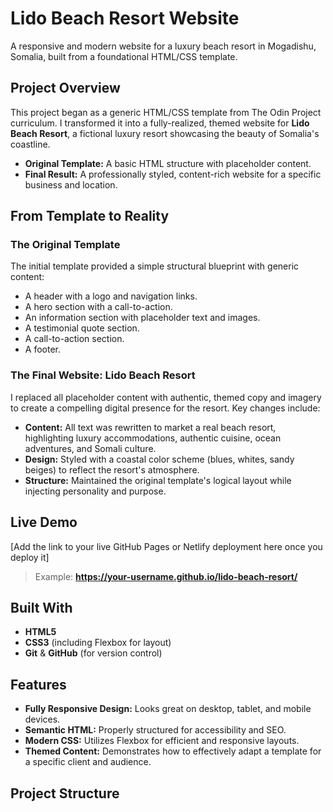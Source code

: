 # Lido Beach Resort Website

A responsive and modern website for a luxury beach resort in Mogadishu, Somalia, built from a foundational HTML/CSS template.

## Project Overview

This project began as a generic HTML/CSS template from The Odin Project curriculum. I transformed it into a fully-realized, themed website for **Lido Beach Resort**, a fictional luxury resort showcasing the beauty of Somalia's coastline.

- **Original Template:** A basic HTML structure with placeholder content.
- **Final Result:** A professionally styled, content-rich website for a specific business and location.

## From Template to Reality

### The Original Template
The initial template provided a simple structural blueprint with generic content:
- A header with a logo and navigation links.
- A hero section with a call-to-action.
- An information section with placeholder text and images.
- A testimonial quote section.
- A call-to-action section.
- A footer.

### The Final Website: Lido Beach Resort
I replaced all placeholder content with authentic, themed copy and imagery to create a compelling digital presence for the resort. Key changes include:

- **Content:** All text was rewritten to market a real beach resort, highlighting luxury accommodations, authentic cuisine, ocean adventures, and Somali culture.
- **Design:** Styled with a coastal color scheme (blues, whites, sandy beiges) to reflect the resort's atmosphere.
- **Structure:** Maintained the original template's logical layout while injecting personality and purpose.

## Live Demo

[Add the link to your live GitHub Pages or Netlify deployment here once you deploy it]
> Example: **https://your-username.github.io/lido-beach-resort/**

## Built With

- **HTML5**
- **CSS3** (including Flexbox for layout)
- **Git** & **GitHub** (for version control)

## Features

- **Fully Responsive Design:** Looks great on desktop, tablet, and mobile devices.
- **Semantic HTML:** Properly structured for accessibility and SEO.
- **Modern CSS:** Utilizes Flexbox for efficient and responsive layouts.
- **Themed Content:** Demonstrates how to effectively adapt a template for a specific client and audience.

## Project Structure
